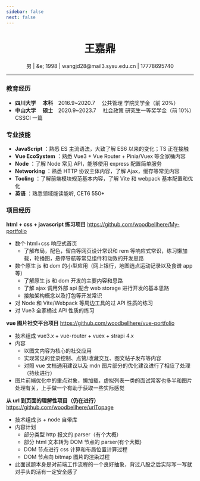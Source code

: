 ```yaml
---
sidebar: false
next: false
---
```


 <center>
     <h1>王嘉鼎</h1>
     <span>男 &vert; &e; 1998 &vert; wangjd28@mail3.sysu.edu.cn &vert; 17778695740</span>
 </center>

<hr>

### 教育经历

- **四川大学** &emsp;**本科**&emsp;2016.9~2020.7&emsp; 公共管理 学院奖学金（前 20%）
- **中山大学** &emsp;**硕士**&emsp;2020.9~2023.7&emsp; 社会政策 研究生一等奖学金（前 10%）CSSCI 一篇

### 专业技能

- **JavaScript** ：熟悉 ES 主流语法，大致了解 ES6 以来的变化；TS 正在接触
- **Vue EcoSystem** ：熟悉 Vue3 + Vue Router + Pinia/Vuex 等全家桶内容
- **Node** ：了解 Node 常见 API，能够使用 express 配置简单服务
- **Networking** ：熟悉 HTTP 协议主体内容，了解 Ajax，缓存等常见内容
- **Tooling** ：了解前端模块规范基本内容，了解 Vite 和 webpack 基本配置和优化
- **英语** ：熟悉领域能读能听, CET6 550+

### 项目经历

**html + css + javascript 练习项目** <a href="https://github.com/woodbellhere/My-portfolio" target="blank">https://github.com/woodbellhere/My-portfolio</a>

- 数个 html+css 响应式首页
  - 了解布局，配色，留白等网页设计常识和 rem 等响应式常识，练习懒加载，轮播图，悬停导航等常见组件和动效的开发思路
- 数个原生 js 和 dom 的小型应用（网上银行，地图选点运动记录以及食谱 app 等）
  - 了解原生 js 和 dom 开发的主要内容和思路
  - 了解 ajax 调用外部 api 配合 web storage 进行开发的基本思路
  - 接触架构概念以及打包等开发常识
- 对 Node 和 Vite/Webpack 等周边工具的过 API 性质的练习
- 对 Vue3 全家桶过 API 性质的练习

**vue 图片社交平台项目** <a href="https://github.com/woodbellhere/vue-portfolio" target="blank">https://github.com/woodbellhere/vue-portfolio</a>

- 技术组成 vue3.x + vue-router + vuex + strapi 4.x
- 内容
  - 以图文内容为核心的社交应用
  - 实现常见的登录控制、点赞/收藏交互、图文帖子发布等内容
  - 对照 vue 文档通用建议以及 mdn 图片部分的优化建议进行了相应了处理（持续进行）
- 图片前端优化中的重点对象，懒加载，虚拟列表一类的面试常客也多半和图片处理有关，上手做一个有助于获取一些实际感觉

**从 url 到页面的理解性项目（仍在进行）** <a href="https://github.com/woodbellhere/urlTopage" target="blank">https://github.com/woodbellhere/urlTopage</a>

- 技术组成 js + node 自带库
- 内容计划
  - 部分类型 http 报文的 parser（有个大概）
  - 部分 html 文本转为 DOM 节点的 parser(有个大概)
  - DOM 节点进行 css 计算和布局位置计算过程
  - DOM 节点向 bitmap 图片的渲染过程
- 此面试题本身是对前端工作流程的一个良好抽象，背过八股之后实际写一写就对手头的活有一定安全感了
